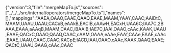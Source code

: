 {"version":3,"file":"mergeMapTo.js","sources":["../../../src/internal/operators/mergeMapTo.ts"],"names":[],"mappings":"AAEA,OAAO,EAAE,QAAQ,EAAE,MAAM,YAAY,CAAC;AAiDtC,MAAM,UAAU,UAAU,CACxB,eAAkB,EAClB,cAAwH,EACxH,UAA6C;IAA7C,2BAAA,EAAA,aAAqB,MAAM,CAAC,iBAAiB;IAE7C,IAAI,OAAO,cAAc,KAAK,UAAU,EAAE;QACxC,OAAO,QAAQ,CAAC,cAAM,OAAA,eAAe,EAAf,CAAe,EAAE,cAAc,EAAE,UAAU,CAAC,CAAC;KACpE;IACD,IAAI,OAAO,cAAc,KAAK,QAAQ,EAAE;QACtC,UAAU,GAAG,cAAc,CAAC